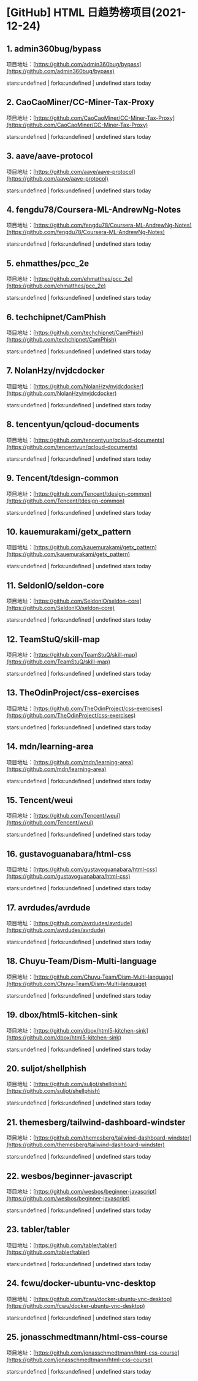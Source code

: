 # [GitHub] HTML 日趋势榜项目(2021-12-24)

## 1. admin360bug/bypass 

项目地址：[https://github.com/admin360bug/bypass](https://github.com/admin360bug/bypass)

stars:undefined | forks:undefined | undefined stars today 



## 2. CaoCaoMiner/CC-Miner-Tax-Proxy 

项目地址：[https://github.com/CaoCaoMiner/CC-Miner-Tax-Proxy](https://github.com/CaoCaoMiner/CC-Miner-Tax-Proxy)

stars:undefined | forks:undefined | undefined stars today 



## 3. aave/aave-protocol 

项目地址：[https://github.com/aave/aave-protocol](https://github.com/aave/aave-protocol)

stars:undefined | forks:undefined | undefined stars today 



## 4. fengdu78/Coursera-ML-AndrewNg-Notes 

项目地址：[https://github.com/fengdu78/Coursera-ML-AndrewNg-Notes](https://github.com/fengdu78/Coursera-ML-AndrewNg-Notes)

stars:undefined | forks:undefined | undefined stars today 



## 5. ehmatthes/pcc_2e 

项目地址：[https://github.com/ehmatthes/pcc_2e](https://github.com/ehmatthes/pcc_2e)

stars:undefined | forks:undefined | undefined stars today 



## 6. techchipnet/CamPhish 

项目地址：[https://github.com/techchipnet/CamPhish](https://github.com/techchipnet/CamPhish)

stars:undefined | forks:undefined | undefined stars today 



## 7. NolanHzy/nvjdcdocker 

项目地址：[https://github.com/NolanHzy/nvjdcdocker](https://github.com/NolanHzy/nvjdcdocker)

stars:undefined | forks:undefined | undefined stars today 



## 8. tencentyun/qcloud-documents 

项目地址：[https://github.com/tencentyun/qcloud-documents](https://github.com/tencentyun/qcloud-documents)

stars:undefined | forks:undefined | undefined stars today 



## 9. Tencent/tdesign-common 

项目地址：[https://github.com/Tencent/tdesign-common](https://github.com/Tencent/tdesign-common)

stars:undefined | forks:undefined | undefined stars today 



## 10. kauemurakami/getx_pattern 

项目地址：[https://github.com/kauemurakami/getx_pattern](https://github.com/kauemurakami/getx_pattern)

stars:undefined | forks:undefined | undefined stars today 



## 11. SeldonIO/seldon-core 

项目地址：[https://github.com/SeldonIO/seldon-core](https://github.com/SeldonIO/seldon-core)

stars:undefined | forks:undefined | undefined stars today 



## 12. TeamStuQ/skill-map 

项目地址：[https://github.com/TeamStuQ/skill-map](https://github.com/TeamStuQ/skill-map)

stars:undefined | forks:undefined | undefined stars today 



## 13. TheOdinProject/css-exercises 

项目地址：[https://github.com/TheOdinProject/css-exercises](https://github.com/TheOdinProject/css-exercises)

stars:undefined | forks:undefined | undefined stars today 



## 14. mdn/learning-area 

项目地址：[https://github.com/mdn/learning-area](https://github.com/mdn/learning-area)

stars:undefined | forks:undefined | undefined stars today 



## 15. Tencent/weui 

项目地址：[https://github.com/Tencent/weui](https://github.com/Tencent/weui)

stars:undefined | forks:undefined | undefined stars today 



## 16. gustavoguanabara/html-css 

项目地址：[https://github.com/gustavoguanabara/html-css](https://github.com/gustavoguanabara/html-css)

stars:undefined | forks:undefined | undefined stars today 



## 17. avrdudes/avrdude 

项目地址：[https://github.com/avrdudes/avrdude](https://github.com/avrdudes/avrdude)

stars:undefined | forks:undefined | undefined stars today 



## 18. Chuyu-Team/Dism-Multi-language 

项目地址：[https://github.com/Chuyu-Team/Dism-Multi-language](https://github.com/Chuyu-Team/Dism-Multi-language)

stars:undefined | forks:undefined | undefined stars today 



## 19. dbox/html5-kitchen-sink 

项目地址：[https://github.com/dbox/html5-kitchen-sink](https://github.com/dbox/html5-kitchen-sink)

stars:undefined | forks:undefined | undefined stars today 



## 20. suljot/shellphish 

项目地址：[https://github.com/suljot/shellphish](https://github.com/suljot/shellphish)

stars:undefined | forks:undefined | undefined stars today 



## 21. themesberg/tailwind-dashboard-windster 

项目地址：[https://github.com/themesberg/tailwind-dashboard-windster](https://github.com/themesberg/tailwind-dashboard-windster)

stars:undefined | forks:undefined | undefined stars today 



## 22. wesbos/beginner-javascript 

项目地址：[https://github.com/wesbos/beginner-javascript](https://github.com/wesbos/beginner-javascript)

stars:undefined | forks:undefined | undefined stars today 



## 23. tabler/tabler 

项目地址：[https://github.com/tabler/tabler](https://github.com/tabler/tabler)

stars:undefined | forks:undefined | undefined stars today 



## 24. fcwu/docker-ubuntu-vnc-desktop 

项目地址：[https://github.com/fcwu/docker-ubuntu-vnc-desktop](https://github.com/fcwu/docker-ubuntu-vnc-desktop)

stars:undefined | forks:undefined | undefined stars today 



## 25. jonasschmedtmann/html-css-course 

项目地址：[https://github.com/jonasschmedtmann/html-css-course](https://github.com/jonasschmedtmann/html-css-course)

stars:undefined | forks:undefined | undefined stars today 



